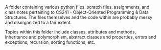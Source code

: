 A folder containing various python files, scratch files, assignments, and class notes pertaining to CS241 - Object-Oriented Programming & Data Structures. The files themselves and the code within are probably messy and disorganized to a fair extent. 

Topics within this folder include classes, attributes and methods, inheritance and polymorphism, abstract classes and properties, errors and exceptions, recursion, sorting functions, etc.
